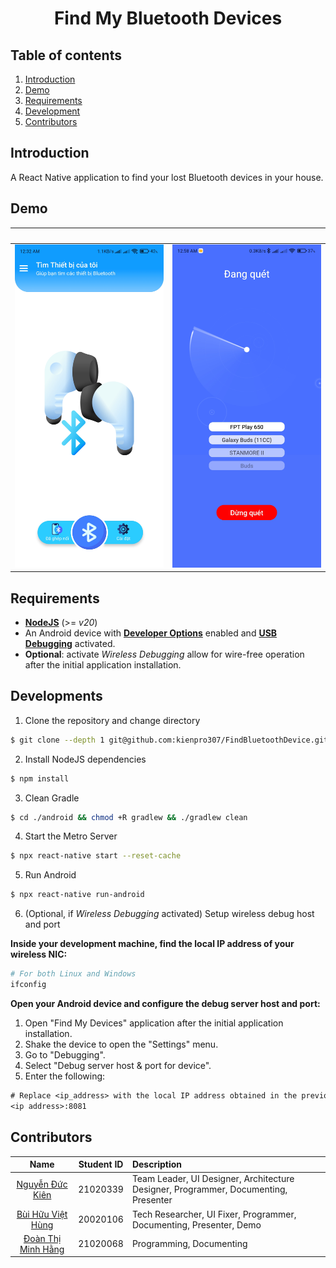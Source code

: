 
<h1 align="center">
    Find My Bluetooth Devices
</h1>

## Table of contents
1. [Introduction](#introduction)
2. [Demo](#demo)
3. [Requirements](#requirements)
4. [Development](#development)
5. [Contributors](#contributors)


## Introduction

A React Native application to find your lost Bluetooth devices in your house.

## Demo
⠀|⠀
:-------------------------:|:-------------------------:
![Home](./docs/home.jpg)  |  ![Scan](./docs/rescan.jpg)

## Requirements
- [**NodeJS**](https://nodejs.org/en/download/) (>= *v20*)
- An Android device with [**Developer Options**](https://developer.android.com/studio/debug/dev-options) enabled and [**USB Debugging**](https://developer.android.com/studio/debug/dev-options#Enable-debugging) activated.
- **Optional**: activate _Wireless Debugging_ allow for wire-free operation after the initial application installation.

## Developments
1. Clone the repository and change directory
```sh
$ git clone --depth 1 git@github.com:kienpro307/FindBluetoothDevice.git && cd ./FindBluetoothDevice
```

2. Install NodeJS dependencies
```sh
$ npm install
```

3. Clean Gradle
```sh
$ cd ./android && chmod +R gradlew && ./gradlew clean
```

4. Start the Metro Server
```sh
$ npx react-native start --reset-cache
```

5. Run Android
```sh
$ npx react-native run-android
```

6. (Optional, if _Wireless Debugging_ activated) Setup wireless debug host and port

**Inside your development machine, find the local IP address of your wireless NIC:**
```sh
# For both Linux and Windows
ifconfig
```

**Open your Android device and configure the debug server host and port:**

1. Open "Find My Devices" application after the initial application installation.
2. Shake the device to open the "Settings" menu.
3. Go to "Debugging".
4. Select "Debug server host & port for device".
5. Enter the following:
```txt
# Replace <ip_address> with the local IP address obtained in the previous step.
<ip address>:8081
```

## Contributors

|Name|Student ID|Description|
|:---:|:---:|:---|
|[Nguyễn Đức Kiên](https://github.com/kienpro307)|21020339|Team Leader, UI Designer, Architecture Designer, Programmer, Documenting, Presenter|
|[Bùi Hữu Việt Hùng](https://github.com/Silverbullet069)|20020106|Tech Researcher, UI Fixer, Programmer, Documenting, Presenter, Demo|
|[Đoàn Thị Minh Hằng](https://github.com/mhjame)|21020068|Programming, Documenting|





